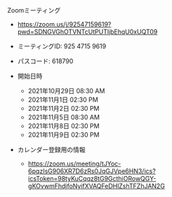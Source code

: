 Zoomミーティング

* <https://zoom.us/j/92547159619?pwd=SDNGVGhOTVNTcUtPUTljbEhqU0xUQT09>
* ミーティングID: 925 4715 9619
* パスコード: 618790


* 開始日時
  * 2021年10月29日 08:30 AM
  * 2021年11月1日 02:30 PM
  * 2021年11月2日 02:30 PM
  * 2021年11月5日 08:30 AM
  * 2021年11月8日 02:30 PM
  * 2021年11月9日 02:30 PM
* カレンダー登録用の情報
  * <https://zoom.us/meeting/tJYoc-6pqzIsG906XR7D6zRs0JqGJVpe6HN3/ics?icsToken=98tyKuCqqz8tG9GcthiORowQGY-gKOvwmFhdjfoNyifXVAQFeDHlZshTFZhJAN2G>